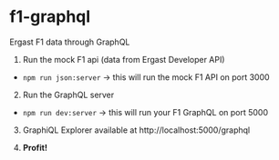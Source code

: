 # f1-graphql
Ergast F1 data through GraphQL

1. Run the mock F1 api (data from Ergast Developer API)
- `npm run json:server` -> this will run the mock F1 API on port 3000

2. Run the GraphQL server
- `npm run dev:server` -> this will run your F1 GraphQL on port 5000

3. GraphiQL Explorer available at http://localhost:5000/graphql

4. **Profit!**
